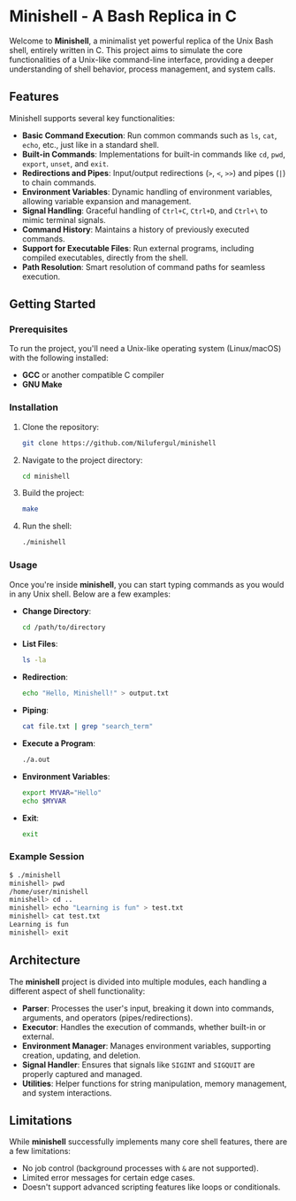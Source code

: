 # Minishell - A Bash Replica in C

Welcome to **Minishell**, a minimalist yet powerful replica of the Unix Bash shell, entirely written in C. This project aims to simulate the core functionalities of a Unix-like command-line interface, providing a deeper understanding of shell behavior, process management, and system calls.

## Features

Minishell supports several key functionalities:

- **Basic Command Execution**: Run common commands such as `ls`, `cat`, `echo`, etc., just like in a standard shell.
- **Built-in Commands**: Implementations for built-in commands like `cd`, `pwd`, `export`, `unset`, and `exit`.
- **Redirections and Pipes**: Input/output redirections (`>`, `<`, `>>`) and pipes (`|`) to chain commands.
- **Environment Variables**: Dynamic handling of environment variables, allowing variable expansion and management.
- **Signal Handling**: Graceful handling of `Ctrl+C`, `Ctrl+D`, and `Ctrl+\` to mimic terminal signals.
- **Command History**: Maintains a history of previously executed commands.
- **Support for Executable Files**: Run external programs, including compiled executables, directly from the shell.
- **Path Resolution**: Smart resolution of command paths for seamless execution.

## Getting Started

### Prerequisites

To run the project, you'll need a Unix-like operating system (Linux/macOS) with the following installed:

- **GCC** or another compatible C compiler
- **GNU Make**

### Installation

1. Clone the repository:
    ```bash
    git clone https://github.com/Nilufergul/minishell
    ```

2. Navigate to the project directory:
    ```bash
    cd minishell
    ```

3. Build the project:
    ```bash
    make
    ```

4. Run the shell:
    ```bash
    ./minishell
    ```

### Usage

Once you're inside **minishell**, you can start typing commands as you would in any Unix shell. Below are a few examples:

- **Change Directory**:
    ```bash
    cd /path/to/directory
    ```

- **List Files**:
    ```bash
    ls -la
    ```

- **Redirection**:
    ```bash
    echo "Hello, Minishell!" > output.txt
    ```

- **Piping**:
    ```bash
    cat file.txt | grep "search_term"
    ```

- **Execute a Program**:
    ```bash
    ./a.out
    ```

- **Environment Variables**:
    ```bash
    export MYVAR="Hello"
    echo $MYVAR
    ```

- **Exit**:
    ```bash
    exit
    ```

### Example Session

```bash
$ ./minishell
minishell> pwd
/home/user/minishell
minishell> cd ..
minishell> echo "Learning is fun" > test.txt
minishell> cat test.txt
Learning is fun
minishell> exit
```

## Architecture

The **minishell** project is divided into multiple modules, each handling a different aspect of shell functionality:

- **Parser**: Processes the user's input, breaking it down into commands, arguments, and operators (pipes/redirections).
- **Executor**: Handles the execution of commands, whether built-in or external.
- **Environment Manager**: Manages environment variables, supporting creation, updating, and deletion.
- **Signal Handler**: Ensures that signals like `SIGINT` and `SIGQUIT` are properly captured and managed.
- **Utilities**: Helper functions for string manipulation, memory management, and system interactions.

## Limitations

While **minishell** successfully implements many core shell features, there are a few limitations:

- No job control (background processes with `&` are not supported).
- Limited error messages for certain edge cases.
- Doesn't support advanced scripting features like loops or conditionals.


